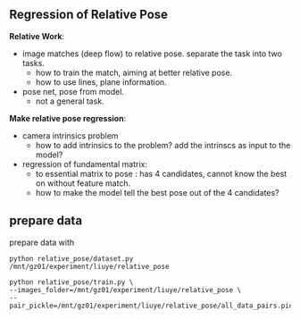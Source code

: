 
## Regression of Relative Pose

**Relative Work**:
* image matches (deep flow) to relative pose. separate the task into two tasks.
  * how to train the match, aiming at better relative pose.
  * how to use lines, plane information.
* pose net, pose from model.
  * not a general task.

**Make relative pose regression**:
* camera intrinsics problem
  * how to add intrinsics to the problem? add the intrinscs as input to the model?
* regression of fundamental matrix:
  * to essential matrix to pose : has 4 candidates, cannot know the best on without feature match.
  * how to make the model tell the best pose out of the 4 candidates?


## prepare data

prepare data with
```
python relative_pose/dataset.py /mnt/gz01/experiment/liuye/relative_pose
```


```
python relative_pose/train.py \
--images_folder=/mnt/gz01/experiment/liuye/relative_pose \
--pair_pickle=/mnt/gz01/experiment/liuye/relative_pose/all_data_pairs.pickle
```
